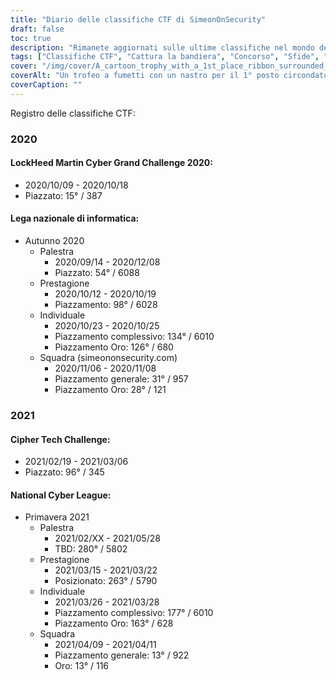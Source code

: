 ```yaml
---
title: "Diario delle classifiche CTF di SimeonOnSecurity"
draft: false
toc: true
description: "Rimanete aggiornati sulle ultime classifiche nel mondo dei CTF e delle sfide con il Log delle classifiche CTF di SimeonOnSecurity."
tags: ["Classifiche CTF", "Cattura la bandiera", "Concorso", "Sfide", "Grande sfida cibernetica di LockHeed Martin", "Lega nazionale di cibernetica", "Sfida tecnica Cipher", "Prestazioni", "Posizionamento", "Squadra", "Individuale", "2020", "2021", "Sicurezza informatica", "Difesa informatica", "Eventi CTF", "Concorsi di hacking", "Sicurezza delle informazioni", "Ricerca sulla sicurezza"]
cover: "/img/cover/A_cartoon_trophy_with_a_1st_place_ribbon_surrounded_by_comp.png"
coverAlt: "Un trofeo a fumetti con un nastro per il 1° posto circondato da schermi di computer e simboli di sicurezza informatica come un lucchetto, uno scudo e simboli di serratura e chiave."
coverCaption: ""
---
```

 Registro delle classifiche CTF:
### 2020
#### LockHeed Martin Cyber Grand Challenge 2020:
- 2020/10/09 - 2020/10/18
- Piazzato: 15° / 387
#### Lega nazionale di informatica:
- Autunno 2020
	- Palestra
		- 2020/09/14 - 2020/12/08
		- Piazzato: 54° / 6088
	- Prestagione
		- 2020/10/12 - 2020/10/19
		- Piazzamento: 98° / 6028
	- Individuale
		- 2020/10/23 - 2020/10/25
		- Piazzamento complessivo: 134° / 6010
		- Piazzamento Oro: 126° / 680
	- Squadra (simeononsecurity.com)
		- 2020/11/06 - 2020/11/08
		- Piazzamento generale: 31° / 957
		- Piazzamento Oro: 28° / 121
### 2021
#### Cipher Tech Challenge:
- 2021/02/19 - 2021/03/06
- Piazzato: 96° / 345
#### National Cyber League:
- Primavera 2021
	- Palestra
		- 2021/02/XX - 2021/05/28
		- TBD: 280° / 5802
	- Prestagione
		- 2021/03/15 - 2021/03/22
		- Posizionato: 263° / 5790
	- Individuale
		- 2021/03/26 - 2021/03/28
		- Piazzamento complessivo: 177° / 6010
		- Piazzamento Oro: 163° / 628
	- Squadra
		- 2021/04/09 - 2021/04/11
		- Piazzamento generale: 13° / 922
		- Oro: 13° / 116
